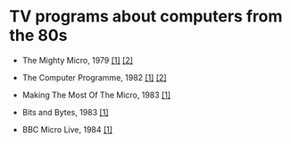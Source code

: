 # TV programs about computers from the 80s

* The Mighty Micro, 1979
[[1]](https://www.youtube.com/watch?v=WiiQrLMqsm8&list=PL13dwmxpaKl5JJyC4L09uf_PFXkn6FlGA)
[[2]](https://www.youtube.com/watch?v=j7t5ARDIo7w&list=PLqrLFTwrYemNYgb-hPXd3Kiwe0L8vuyIr)

* The Computer Programme, 1982
[[1]](https://www.youtube.com/watch?v=5dIcOXx3Exc&list=PLOtimvwAoYtnCtLiLspq_Gnng1XusYwPU)
[[2]](https://www.youtube.com/watch?v=jtMWEiCdsfc&list=PLUbyy-NEBjIKP9wPIwj13rRBcXhcQWBZs)

* Making The Most Of The Micro, 1983
[[1]](https://www.youtube.com/watch?v=f6LsV-17z7Q&list=PLOtimvwAoYtlWZdX-MgnHrr-GUS7m8F7g)

* Bits and Bytes, 1983
[[1]](https://www.youtube.com/watch?list=PLHBSleF-26L80dFdwyeYRguQty9M2hz3L&v=kz1IxapCSV4)

* BBC Micro Live, 1984
[[1]](https://www.youtube.com/watch?v=VhhFuiEQlFo&list=PLsmlQk866373UyWIGQkZZ_4FAJzPtCLjk)
